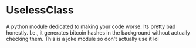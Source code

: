 # UselessClass
A python module dedicated to making your code worse. Its pretty bad honestly. I.e., it generates bitcoin hashes in the background without actually checking them. This is a joke module so don't actually use it lol
